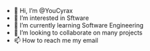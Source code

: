 - 👋 Hi, I’m @YouCyrax
- 👀 I’m interested in Sftware
- 🌱 I’m currently learning Software Engineering
- 💞️ I’m looking to collaborate on many projects
- 📫 How to reach me my email

<!---
YouCyrax/YouCyrax is a ✨ special ✨ repository because its `README.md` (this file) appears on your GitHub profile.
You can click the Preview link to take a look at your changes.
--->
